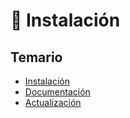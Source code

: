 # 💾 Instalación

## Temario
- [Instalación](/scrypto/instalacion/instalacion.md)
- [Documentación](/scrypto/instalacion/documentacion.md)
- [Actualización](/scrypto/instalacion/actualizacion.md)
